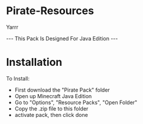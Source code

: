 # Pirate-Resources
 Yarrr

 --- This Pack Is Designed For Java Edition ---


# Installation
To Install:
- First download the "Pirate Pack" folder
- Open up Minecraft Java Edition
- Go to "Options", "Resource Packs", "Open Folder"
- Copy the .zip file to this folder
- activate pack, then click done

